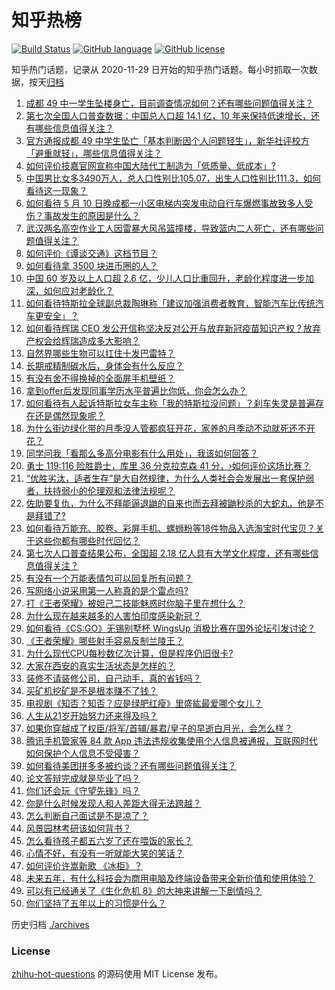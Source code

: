 # 知乎热榜
[![Build Status](https://github.com/ToWeLong/zhihu-hot-questions/workflows/CI/badge.svg)](https://github.com/ToWeLong/zhihu-hot-questions/actions)
[![GitHub language](https://img.shields.io/badge/language-golang-orange.svg)](https://golang.org/)
[![GitHub license](https://img.shields.io/github/license/ToWeLong/zhihu-hot-questions)](https://github.com/ToWeLong/zhihu-hot-questions/blob/main/LICENSE)

知乎热门话题，记录从 2020-11-29 日开始的知乎热门话题。每小时抓取一次数据，按天[归档](./archives)

<!-- BEGIN -->

1. [成都 49 中一学生坠楼身亡，目前调查情况如何？还有哪些问题值得关注？](https://www.zhihu.com/question/458690995)
1. [第七次全国人口普查数据：中国总人口超 14.1 亿，10 年来保持低速增长，还有哪些信息值得关注？](https://www.zhihu.com/question/458811096)
1. [官方通报成都 49 中学生坠亡「基本判断因个人问题轻生」，新华社评校方「避重就轻」，哪些信息值得关注？](https://www.zhihu.com/question/458795206)
1. [如何评价技嘉官网宣称中国大陆代工制造为「低质量、低成本」?](https://www.zhihu.com/question/458796364)
1. [中国男比女多3490万人，总人口性别比105.07，出生人口性别比111.3，如何看待这一现象？](https://www.zhihu.com/question/458812209)
1. [如何看待 5 月 10 日晚成都一小区电梯内突发电动自行车爆燃事故致多人受伤？事故发生的原因是什么？](https://www.zhihu.com/question/458774852)
1. [武汉两名高空作业工人因雷暴大风吊篮撞楼，导致篮内二人死亡，还有哪些问题值得关注？](https://www.zhihu.com/question/458802058)
1. [如何评价《谭谈交通》这档节目？](https://www.zhihu.com/question/41467514)
1. [如何看待拿 3500 块进币圈的人？](https://www.zhihu.com/question/458207096)
1. [中国 60 岁及以上人口超 2.6 亿，少儿人口比重回升，老龄化程度进一步加深，如何应对老龄化？](https://www.zhihu.com/question/458814159)
1. [如何看待特斯拉全球副总裁陶琳称「建议加强消费者教育，智能汽车比传统汽车更安全」？](https://www.zhihu.com/question/458706368)
1. [如何看待辉瑞 CEO 发公开信称坚决反对公开与放弃新冠疫苗知识产权？放弃产权会给辉瑞造成多大影响？](https://www.zhihu.com/question/458516995)
1. [自然界哪些生物可以扛住十发巴雷特？](https://www.zhihu.com/question/458544903)
1. [长期戒精制碳水后，身体会有什么反应？](https://www.zhihu.com/question/368157736)
1. [有没有舍不得换掉的全面屏手机壁纸？](https://www.zhihu.com/question/420662927)
1. [拿到offer后发现同事学历水平普遍比你低，你会怎么办？](https://www.zhihu.com/question/453425750)
1. [如何看待有人起诉特斯拉女车主称「我的特斯拉没问题」？刹车失灵是普遍存在还是偶然现象呢？](https://www.zhihu.com/question/458816200)
1. [为什么街边绿化带的月季没人管都疯狂开花，家养的月季动不动就死还不开花？](https://www.zhihu.com/question/458723730)
1. [同学问我「看那么多高分电影有什么用处」，我该如何回答？](https://www.zhihu.com/question/445536824)
1. [勇士 119:116 险胜爵士，库里 36 分克拉克森 41 分，›如何评价这场比赛？](https://www.zhihu.com/question/458806137)
1. [“优胜劣汰，适者生存”是大自然规律，为什么人类社会会发展出一套保护弱者，扶持弱小的伦理观和法律法规呢？](https://www.zhihu.com/question/458755052)
1. [佐助要复仇，为什么不拜能逼退鼬的自来也而去拜被鼬秒杀的大蛇丸，他是不是拜错了?](https://www.zhihu.com/question/447367718)
1. [如何看待万能充、胶卷、彩屏手机、螺蛳粉等18件物品入选淘宝时代宝贝？关于这些你都有哪些时代回忆？](https://www.zhihu.com/question/458691453)
1. [第七次人口普查结果公布，全国超 2.18 亿人具有大学文化程度，还有哪些信息值得关注？](https://www.zhihu.com/question/458813993)
1. [有没有一个万能表情包可以回复所有问题？](https://www.zhihu.com/question/341311495)
1. [写网络小说采用第一人称真的是个雷点吗?](https://www.zhihu.com/question/457091187)
1. [打《王者荣耀》被妲己二技能魅惑时你脑子里在想什么？](https://www.zhihu.com/question/455738970)
1. [为什么现在越来越多的人害怕印度感染新冠？](https://www.zhihu.com/question/384288033)
1. [如何看待《CS:GO》无锡别墅杯 WingsUp 消极比赛在国外论坛引发讨论？](https://www.zhihu.com/question/458183123)
1. [《王者荣耀》哪些射手容易反制兰陵王？](https://www.zhihu.com/question/456201201)
1. [为什么现代CPU每秒数亿次计算，但是程序仍旧很卡?](https://www.zhihu.com/question/458730114)
1. [大家在西安的真实生活状态是怎样的？](https://www.zhihu.com/question/427334296)
1. [装修不请装修公司，自己动手，真的省钱吗？](https://www.zhihu.com/question/448461605)
1. [买矿机挖矿是不是根本赚不了钱？](https://www.zhihu.com/question/457183375)
1. [电视剧《知否？知否？应是绿肥红瘦》里盛紘最爱哪个女儿？](https://www.zhihu.com/question/457046905)
1. [人生从21岁开始努力还来得及吗？](https://www.zhihu.com/question/404893881)
1. [如果你穿越成了权臣/将军/首辅/暴君/皇子的早逝白月光，会怎么样？](https://www.zhihu.com/question/437258065)
1. [腾讯手机管家等 84 款 App 违法违规收集使用个人信息被通报，互联网时代如何保护个人信息不受侵害？](https://www.zhihu.com/question/458663052)
1. [如何看待美团拼多多被约谈？还有哪些问题值得关注？](https://www.zhihu.com/question/458736672)
1. [论文答辩完成就是毕业了吗？](https://www.zhihu.com/question/393869090)
1. [你们还会玩《守望先锋》吗？](https://www.zhihu.com/question/458654100)
1. [你是什么时候发现人和人差距大得无法跨越？](https://www.zhihu.com/question/28087919)
1. [怎么判断自己面试是不是凉了？](https://www.zhihu.com/question/267849861)
1. [风景园林考研该如何背书？](https://www.zhihu.com/question/455380895)
1. [怎么看待孩子都五六岁了还在喂饭的家长？](https://www.zhihu.com/question/458623234)
1. [心情不好，有没有一听就能大笑的笑话？](https://www.zhihu.com/question/433260931)
1. [如何评价许嵩新歌 《冰柜》？](https://www.zhihu.com/question/458749554)
1. [未来五年，有什么科技会为商用电脑及终端设备带来全新价值和使用体验？](https://www.zhihu.com/question/458697197)
1. [可以有已经通关了《生化危机 8》的大神来讲解一下剧情吗？](https://www.zhihu.com/question/458226745)
1. [你们坚持了五年以上的习惯是什么？](https://www.zhihu.com/question/439042496)

<!-- END -->

历史归档 [./archives](./archives)


### License
[zhihu-hot-questions](https://github.com/towelong/zhihu-hot-questions) 的源码使用 MIT License 发布。